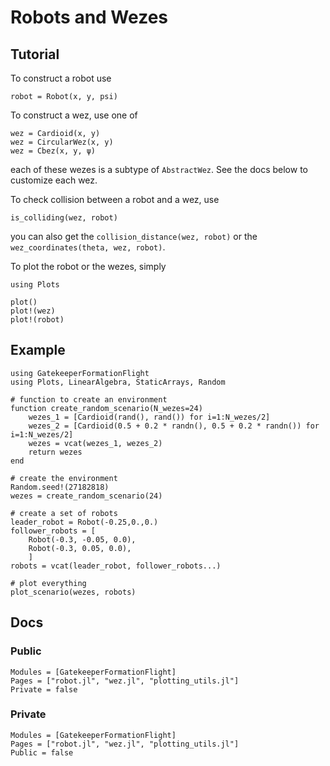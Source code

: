 # Robots and Wezes

## Tutorial

To construct a robot use
```
robot = Robot(x, y, psi)
```

To construct a wez, use one of
```
wez = Cardioid(x, y)
wez = CircularWez(x, y)
wez = Cbez(x, y, ψ)
```
each of these wezes is a subtype of `AbstractWez`. See the docs below to customize each wez.

To check collision between a robot and a wez, use
```
is_colliding(wez, robot)
```

you can also get the `collision_distance(wez, robot)` or the `wez_coordinates(theta, wez, robot)`. 

To plot the robot or the wezes, simply
```
using Plots

plot()
plot!(wez)
plot!(robot)
```


## Example

```@example wez
using GatekeeperFormationFlight
using Plots, LinearAlgebra, StaticArrays, Random

# function to create an environment
function create_random_scenario(N_wezes=24)
    wezes_1 = [Cardioid(rand(), rand()) for i=1:N_wezes/2]
    wezes_2 = [Cardioid(0.5 + 0.2 * randn(), 0.5 + 0.2 * randn()) for i=1:N_wezes/2]
    wezes = vcat(wezes_1, wezes_2)
    return wezes
end

# create the environment
Random.seed!(27182818)
wezes = create_random_scenario(24)

# create a set of robots
leader_robot = Robot(-0.25,0.,0.)
follower_robots = [
    Robot(-0.3, -0.05, 0.0), 
    Robot(-0.3, 0.05, 0.0), 
    ]
robots = vcat(leader_robot, follower_robots...)

# plot everything
plot_scenario(wezes, robots)
```



## Docs

### Public
```@autodocs; canonical=false
Modules = [GatekeeperFormationFlight]
Pages = ["robot.jl", "wez.jl", "plotting_utils.jl"]
Private = false
```

### Private
```@autodocs; canonical=false
Modules = [GatekeeperFormationFlight]
Pages = ["robot.jl", "wez.jl", "plotting_utils.jl"]
Public = false
```